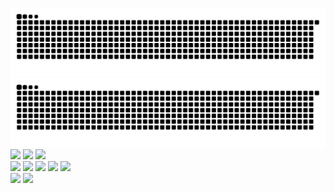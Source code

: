 ![github contribution grid snake animation](https://raw.githubusercontent.com/don-cryptus/don-cryptus/output/github-contribution-grid-snake-dark.svg#gh-dark-mode-only)![github contribution grid snake animation](https://raw.githubusercontent.com/don-cryptus/don-cryptus/output/github-contribution-grid-snake.svg#gh-light-mode-only)
<br>
<img src="https://img.shields.io/badge/-Tailwind%20CSS-06B6D4?style=flat&logo=tailwindcss&logoColor=white"/>
<img src="https://img.shields.io/badge/-HTML5-E34F26?style=flat&logo=HTML5&logoColor=white"/>
<img src="https://img.shields.io/badge/-CSS3-1572B6?style=flat&logo=CSS3&logoColor=white"/>
<br>
<img src="https://img.shields.io/badge/-JavaScript-F7DF1E?style=flat&logo=JavaScript&logoColor=black"/>
<img src="https://img.shields.io/badge/-TypeScript-2f74c0?style=flat&logo=TypeScript&logoColor=white"/>
<img src="https://img.shields.io/badge/-Node.js-026E00?style=flat&logo=nodedotjs&logoColor=white"/>
<img src="https://img.shields.io/badge/-NPM-CB3837?style=flat&logo=NPM&logoColor=white"/>
<img src="https://img.shields.io/badge/-jQuery-0865a6?style=flat&logo=jquery&logoColor=white"/>
<br>
<img src="https://img.shields.io/badge/-Github-181717?style=flat&logo=GitHub&logoColor=white"/>
<img src="https://img.shields.io/badge/-Git-F44D27?style=flat&logo=Git&logoColor=white"/>
<br>
<br>
